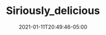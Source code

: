 ---
title: "Siriously_delicious"
date: 2021-01-11T20:49:46-05:00
notes: "Cover and interior design <br>
Photography: Time Inc. Food Studios and Ellen Silverman <br>
Oxmoor House
"
lead_image: "siriously_delicious/SiriouslyDelicious_cover.png"
interior:
    - siriously_delicious/SiriouslyDelicious_interior_01.png
    - siriously_delicious/SiriouslyDelicious_interior_02.png
    - siriously_delicious/SiriouslyDelicious_interior_03.png
    - siriously_delicious/SiriouslyDelicious_interior_04.png
    - siriously_delicious/SiriouslyDelicious_interior_05.png
---